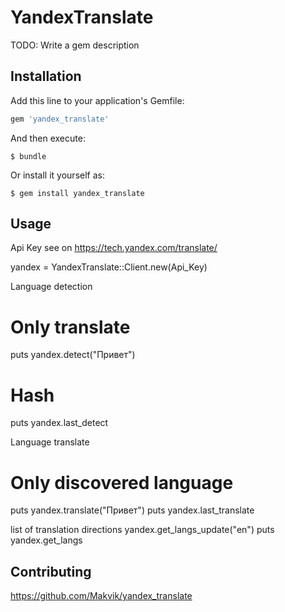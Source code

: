 # YandexTranslate

TODO: Write a gem description

## Installation

Add this line to your application's Gemfile:

```ruby
gem 'yandex_translate'
```

And then execute:

    $ bundle

Or install it yourself as:

    $ gem install yandex_translate

## Usage
Api Key see on https://tech.yandex.com/translate/

yandex = YandexTranslate::Client.new(Api_Key)

Language detection
# Only translate
puts yandex.detect("Привет")
# Hash
puts yandex.last_detect

Language translate
# Only discovered language
puts yandex.translate("Привет")
puts yandex.last_translate

list of translation directions
yandex.get_langs_update("en")
puts yandex.get_langs

## Contributing

https://github.com/Makvik/yandex_translate
